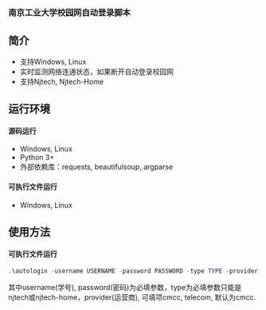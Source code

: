 ### 南京工业大学校园网自动登录脚本

## 简介

- 支持Windows, Linux
- 实时监测网络连通状态，如果断开自动登录校园网
- 支持Njtech, Njtech-Home 

## 运行环境

#### 源码运行

- Windows, Linux
- Python 3+
- 外部依赖库：requests, beautifulsoup, argparse 

#### 可执行文件运行

- Windows, Linux

  

## 使用方法

#### 可执行文件运行

```powershell
.\autologin -username USERNAME -password PASSWORD -type TYPE -provider PROVIDER
```

其中username(学号), password(密码)为必填参数，type为必填参数只能是njtech或njtech-home，provider(运营商), 可填项cmcc, telecom, 默认为cmcc.